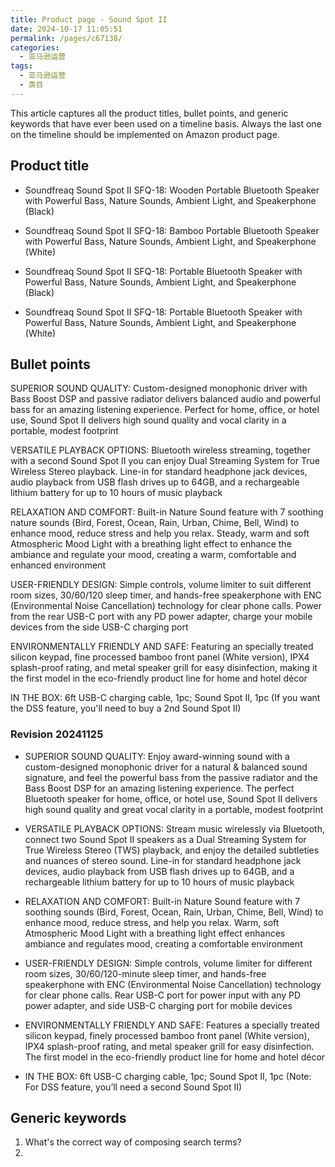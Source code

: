 ```yaml
---
title: Product page - Sound Spot II
date: 2024-10-17 11:05:51
permalink: /pages/c67138/
categories: 
  - 亚马逊运营
tags: 
  - 亚马逊运营
  - 类目
---
```


This article captures all the product titles, bullet points, and generic keywords that have ever been used on a timeline basis. Always the last one on the timeline should be implemented on Amazon product page.

## Product title

- Soundfreaq Sound Spot II SFQ-18: Wooden Portable Bluetooth Speaker with Powerful Bass, Nature Sounds, Ambient Light, and Speakerphone (Black)
- Soundfreaq Sound Spot II SFQ-18: Bamboo Portable Bluetooth Speaker with Powerful Bass, Nature Sounds, Ambient Light, and Speakerphone (White)

- Soundfreaq Sound Spot II SFQ-18: Portable Bluetooth Speaker with Powerful Bass, Nature Sounds, Ambient Light, and Speakerphone (Black)
- Soundfreaq Sound Spot II SFQ-18: Portable Bluetooth Speaker with Powerful Bass, Nature Sounds, Ambient Light, and Speakerphone (White)

## Bullet points

SUPERIOR SOUND QUALITY: Custom-designed monophonic driver with Bass Boost DSP and passive radiator delivers balanced audio and powerful bass for an amazing listening experience. Perfect for home, office, or hotel use, Sound Spot II delivers high sound quality and vocal clarity in a portable, modest footprint

VERSATILE PLAYBACK OPTIONS: Bluetooth wireless streaming, together with a second Sound Spot II you can enjoy Dual Streaming System for True Wireless Stereo playback. Line-in for standard headphone jack devices, audio playback from USB flash drives up to 64GB, and a rechargeable lithium battery for up to 10 hours of music playback

RELAXATION AND COMFORT: Built-in Nature Sound feature with 7 soothing nature sounds (Bird, Forest, Ocean, Rain, Urban, Chime, Bell, Wind) to enhance mood, reduce stress and help you relax. Steady, warm and soft Atmospheric Mood Light with a breathing light effect to enhance the ambiance and regulate your mood, creating a warm, comfortable and enhanced environment

USER-FRIENDLY DESIGN: Simple controls, volume limiter to suit different room sizes, 30/60/120 sleep timer, and hands-free speakerphone with ENC (Environmental Noise Cancellation) technology for clear phone calls. Power from the rear USB-C port with any PD power adapter, charge your mobile devices from the side USB-C charging port

ENVIRONMENTALLY FRIENDLY AND SAFE: Featuring an specially treated silicon keypad, fine processed bamboo front panel (White version), IPX4 splash-proof rating, and metal speaker grill for easy disinfection, making it the first model in the eco-friendly product line for home and hotel décor

IN THE BOX: 6ft USB-C charging cable, 1pc; Sound Spot II, 1pc (If you want the DSS feature, you'll need to buy a 2nd Sound Spot II)

### Revision 20241125

- SUPERIOR SOUND QUALITY: Enjoy award-winning sound with a custom-designed monophonic driver for a natural & balanced sound signature, and feel the powerful bass from the passive radiator and the Bass Boost DSP for an amazing listening experience. The perfect Bluetooth speaker for home, office, or hotel use, Sound Spot II delivers high sound quality and great vocal clarity in a portable, modest footprint

- VERSATILE PLAYBACK OPTIONS: Stream music wirelessly via Bluetooth, connect two Sound Spot II speakers as a Dual Streaming System for True Wireless Stereo (TWS) playback, and enjoy the detailed subtleties and nuances of stereo sound. Line-in for standard headphone jack devices, audio playback from USB flash drives up to 64GB, and a rechargeable lithium battery for up to 10 hours of music playback

- RELAXATION AND COMFORT: Built-in Nature Sound feature with 7 soothing sounds (Bird, Forest, Ocean, Rain, Urban, Chime, Bell, Wind) to enhance mood, reduce stress, and help you relax. Warm, soft Atmospheric Mood Light with a breathing light effect enhances ambiance and regulates mood, creating a comfortable environment

- USER-FRIENDLY DESIGN: Simple controls, volume limiter for different room sizes, 30/60/120-minute sleep timer, and hands-free speakerphone with ENC (Environmental Noise Cancellation) technology for clear phone calls. Rear USB-C port for power input with any PD power adapter, and side USB-C charging port for mobile devices

- ENVIRONMENTALLY FRIENDLY AND SAFE: Features a specially treated silicon keypad, finely processed bamboo front panel (White version), IPX4 splash-proof rating, and metal speaker grill for easy disinfection. The first model in the eco-friendly product line for home and hotel décor

- IN THE BOX: 6ft USB-C charging cable, 1pc; Sound Spot II, 1pc (Note: For DSS feature, you’ll need a second Sound Spot II)

## Generic keywords

1. What's the correct way of composing search terms?
2.
